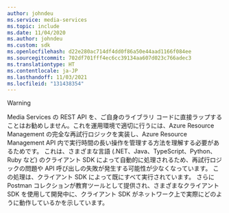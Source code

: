 ```yaml
---
author: johndeu
ms.service: media-services
ms.topic: include
ms.date: 11/04/2020
ms.author: johndeu
ms.custom: sdk
ms.openlocfilehash: d22e280ac714df4dd0f86a50e44aad1166f084ee
ms.sourcegitcommit: 702df701fff4ec6cc39134aa607d023c766adec3
ms.translationtype: HT
ms.contentlocale: ja-JP
ms.lasthandoff: 11/03/2021
ms.locfileid: "131438354"
---
```

> [!WARNING]
> Media Services の REST API を、ご自身のライブラリ コードに直接ラップすることはお勧めしません。これを運用環境で適切に行うには、Azure Resource Management の完全な再試行ロジックを実装し、Azure Resource Management API 内で実行時間の長い操作を管理する方法を理解する必要があるためです。 これは、さまざまな言語 (.NET、Java、TypeScript、Python、Ruby など) のクライアント SDK によって自動的に処理されるため、再試行ロジックの問題や API 呼び出しの失敗が発生する可能性が少なくなっています。 この処理は、クライアント SDK によって既にすべて実行されています。 さらに Postman コレクションが教育ツールとして提供され、さまざまなクライアント SDK を使用して開発中に、クライアント SDK がネットワーク上で実際にどのように動作しているかを示しています。
